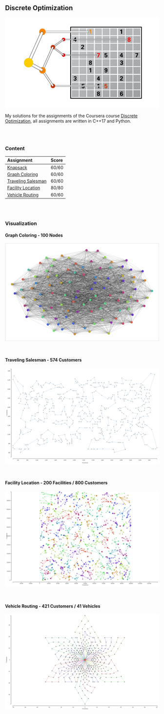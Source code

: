 ## Discrete Optimization
![discrete-optimization](./discrete-optimization.jpeg)
  
My solutions for the assignments of the Coursera course [Discrete Optimization](https://www.coursera.org/learn/discrete-optimization/home/info), all assignments are written in C++17 and Python.

<br/>
<br/>

### Content
| Assignment                            | Score |
| :------------------------------------ |:------|
| [Knapsack](knapsack)                  | 60/60 |
| [Graph Coloring](coloring)            | 60/60 |
| [Traveling Salesman](tsp)             | 60/60 |
| [Facility Location](facility)         | 80/80 |
| [Vehicle Routing](vehicle-routing)    | 60/60 |

<br/>
<br/>


### Visualization
#### Graph Coloring - 100 Nodes
![coloring-visualization](visualization/coloring-visualization.png)

<br/>

#### Traveling Salesman - 574 Customers
![tsp-visualization](visualization/tsp-visualization.png)

<br/>

#### Facility Location - 200 Facilities / 800 Customers
![facility-location-visualization](visualization/facility-location-visualization.png)

<br/>

#### Vehicle Routing - 421 Customers / 41 Vehicles
![vehicle-routing-visualization](visualization/vehicle-routing-visualization.png)
